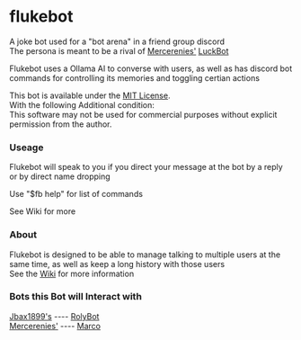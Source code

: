 # flukebot
 A joke bot used for a "bot arena" in a friend group discord  
 The persona is meant to be a rival of [Mercerenies'](https://github.com/Mercerenies) [LuckBot](https://github.com/Mercerenies/luckbot)  
 
 Flukebot uses a Ollama AI to converse with users, as well as has discord bot commands for controlling its memories and toggling certian actions
 
 This bot is available under the [MIT License](LICENSE.txt).  
 With the following Additional condition:  
 This software may not be used for commercial purposes without explicit permission from the author.   
 
 ### Useage
 Flukebot will speak to you if you direct your message at the bot by a reply or by direct name dropping
 
 Use "$fb help" for list of commands
 
 See Wiki for more
 
 ### About
 Flukebot is designed to be able to manage talking to multiple users at the same time, as well as keep a long history with those users  
 See the [Wiki](https://github.com/EvanSkiStudios/flukebot/wiki0) for more information  

 ### Bots this Bot will Interact with
 [Jbax1899's](https://github.com/jbax1899) ---- [RolyBot](https://github.com/jbax1899/RolyBot)  
 [Mercerenies'](https://github.com/Mercerenies) ---- [Marco](https://github.com/Mercerenies/marco-bot) 
 